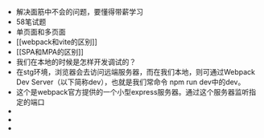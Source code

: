 - 解决面筋中不会的问题，要懂得带薪学习
- 58笔试题
- 单页面和多页面
- [[webpack和vite的区别]]
- [[SPA和MPA的区别]]
- 我们在本地的时候是怎样开发调试的？
- 在stg环境，浏览器会去访问远端服务器，而在我们本地，则可通过Webpack Dev Server（以下简称dev），也就是我们常命令 npm run dev中的dev。
- 这个是webpack官方提供的一个小型express服务器。通过这个服务器监听指定的端口
-
-
-
